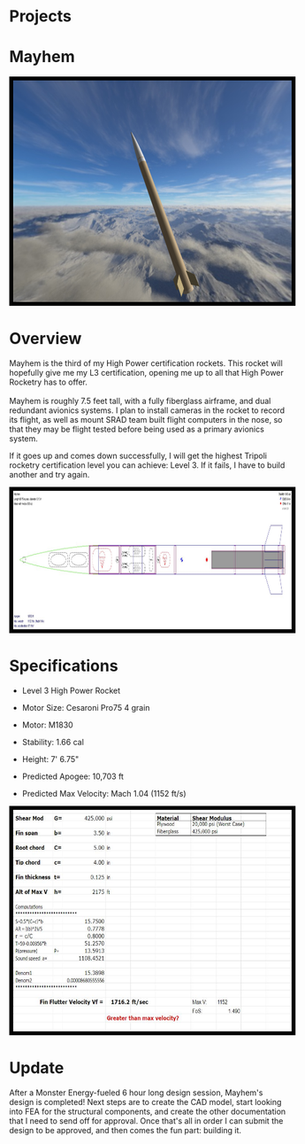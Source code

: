 # Projects

# Mayhem

<img src="/Photos/Mayhem Glamour Shot.png" height="400" style="border:7px solid black">

# Overview
Mayhem is the third of my High Power certification rockets. This rocket will hopefully give me my L3 certification, opening me up to all that High Power Rocketry has to offer.  
​  
Mayhem is roughly 7.5 feet tall, with a fully fiberglass airframe, and dual redundant avionics systems. I plan to install cameras in the rocket to record its flight, as well as mount SRAD team built flight computers in the nose, so that they may be flight tested before being used as a primary avionics system.  
  
If it goes up and comes down successfully, I will get the highest Tripoli rocketry certification level you can achieve: Level 3. If it fails, I have to build another and try again.

<img src="/Photos/Mayhem OpenRocket.JPG" height="250" style="border:7px solid black">

# Specifications
- Level 3 High Power Rocket
- Motor Size: Cesaroni Pro75 4 grain
- Motor: M1830
- Stability: 1.66 cal
- Height: 7' 6.75"  
    
- Predicted Apogee: 10,703 ft
- Predicted Max Velocity: Mach 1.04 (1152 ft/s)

<img src="/Photos/Mayhem Fin Flutter.JPG" height="400" style="border:7px solid black">

# Update
After a Monster Energy-fueled 6 hour long design session, Mayhem's design is completed! Next steps are to create the CAD model, start looking into FEA for the structural components, and create the other documentation that I need to send off for approval. Once that's all in order I can submit the design to be approved, and then comes the fun part: building it.
